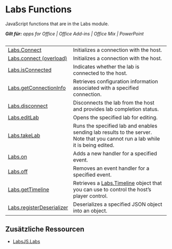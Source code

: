 
# Labs Functions
JavaScript functions that are in the Labs module.

 _**Gilt für:** apps for Office | Office Add-ins | Office Mix | PowerPoint_


## 


|||
|:-----|:-----|
|[Labs.Connect](../../reference/office-mix/labs.connect.md)|Initializes a connection with the host.|
|[Labs.connect (overload)](../../reference/office-mix/labs.connect-overload.md)|Initializes a connection with the host.|
|[Labs.isConnected](../../reference/office-mix/labs.isconnected.md)|Indicates whether the lab is connected to the host.|
|[Labs.getConnectionInfo](../../reference/office-mix/labs.getconnectioninfo.md)|Retrieves configuration information associated with a specified connection.|
|[Labs.disconnect](../../reference/office-mix/labs.disconnect.md)|Disconnects the lab from the host and provides lab completion status.|
|[Labs.editLab](../../reference/office-mix/labs.editlab.md)|Opens the specified lab for editing.|
|[Labs.takeLab](../../../reference/office-mix/labs.takelab.md)|Runs the specified lab and enables sending lab results to the server. Note that you cannot run a lab while it is being edited.|
|[Labs.on](../../reference/office-mix/labs.on.md)|Adds a new handler for a specified event.|
|[Labs.off](../../reference/office-mix/labs.off.md)|Removes an event handler for a specified event.|
|[Labs.getTimeline](../../reference/office-mix/labs.gettimeline.md)|Retrieves a [Labs.Timeline](../../reference/office-mix/labs.timeline.md) object that you can use to control the host’s player control.|
|[Labs.registerDeserializer](../../reference/office-mix/labs.registerdeserializer.md)|Deserializes a specified JSON object into an object.|

## Zusätzliche Ressourcen



- [LabsJS.Labs](../../reference/office-mix/labsjs.labs.md)
    
